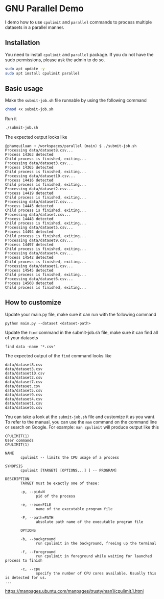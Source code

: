 # GNU Parallel Demo

I demo how to use `cpulimit` and `parallel` commands to process multiple datasets in a parallel manner.

## Installation

You need to install `cpulimit` and `parallel` package. If you do not have the sudo permissions, please ask the admin to do so.

```bash 
sudo apt update -y 
sudo apt install cpulimit parallel
```

## Basic usage

Make the `submit-job.sh` file runnable by using the following command

```bash
chmod +x submit-job.sh
```

Run it 

```bash 
./submit-job.sh
```

The expected output looks like 

```
@phamquiluan ➜ /workspaces/parallel (main) $ ./submit-job.sh 
Processing data/dataset8.csv...
Process 14363 detected
Child process is finished, exiting...
Processing data/dataset3.csv...
Process 14365 detected
Child process is finished, exiting...
Processing data/dataset10.csv...
Process 14416 detected
Child process is finished, exiting...
Processing data/dataset2.csv...
Process 14419 detected
Child process is finished, exiting...
Processing data/dataset7.csv...
Process 14445 detected
Child process is finished, exiting...
Processing data/dataset.csv...
Process 14448 detected
Child process is finished, exiting...
Processing data/dataset5.csv...
Process 14494 detected
Child process is finished, exiting...
Processing data/dataset9.csv...
Process 14497 detected
Child process is finished, exiting...
Processing data/dataset4.csv...
Process 14542 detected
Child process is finished, exiting...
Processing data/dataset1.csv...
Process 14545 detected
Child process is finished, exiting...
Processing data/dataset6.csv...
Process 14560 detected
Child process is finished, exiting...
```


## How to customize

Update your main.py file, make sure it can run with the following command

```
python main.py --dataset <dataset-path>
```

Update the `find` command in the submit-job.sh file, make sure it can find all of your datasets

```
find data -name '*.csv'
```

The expected output of the `find` command looks like

```
data/dataset8.csv
data/dataset3.csv
data/dataset10.csv
data/dataset2.csv
data/dataset7.csv
data/dataset.csv
data/dataset5.csv
data/dataset9.csv
data/dataset4.csv
data/dataset1.csv
data/dataset6.csv
```

You can take a look at the `submit-job.sh` file and customize it as you want. To refer to the manual, you can use the `man` command on the command line or search on Google. For example: `man cpulimit` will produce output like this

```
CPULIMIT(1)                                                                                         User commands                                                                                        CPULIMIT(1)

NAME
       cpulimit -- limits the CPU usage of a process

SYNOPSIS
       cpulimit [TARGET] [OPTIONS...] [ -- PROGRAM]

DESCRIPTION
       TARGET must be exactly one of these:

       -p, --pid=N
              pid of the process

       -e, --exe=FILE
              name of the executable program file

       -P, --path=PATH
              absolute path name of the executable program file

       OPTIONS

       -b, --background
              run cpulimit in the background, freeing up the terminal

       -f, --foreground
              run cpulimit in foreground while waiting for launched process to finish

       -c, --cpu
              specify the number of CPU cores available. Usually this is detected for us.
...
```
https://manpages.ubuntu.com/manpages/trusty/man1/cpulimit.1.html